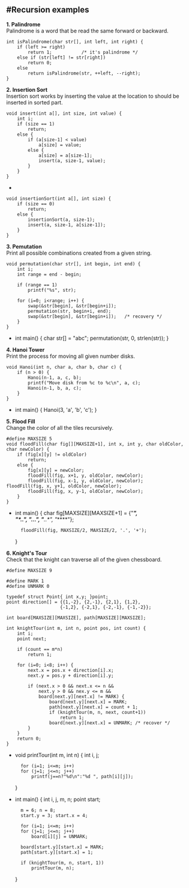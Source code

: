 #Recursion examples
-
**1. Palindrome**  
Palindrome is a word that be read the same forward or backward.
	
	int isPalindrome(char str[], int left, int right) {
		if (left >= right) 
			return 1;			/* it's palindrome */
		else if (str[left] != str[right])
			return 0;
		else 
			return isPalindrome(str, ++left, --right);
	}

**2. Insertion Sort**  
Insertion sort works by inserting the value at the location to should be inserted in sorted part.

	void insert(int a[], int size, int value) {
		int i;
		if (size == 1)
			return;
		else {
			if (a[size-1] < value) 
				a[size] = value;
			else {
				a[size] = a[size-1];
				insert(a, size-1, value);
			}
		}
	}
-

	void insertionSort(int a[], int size) {
		if (size == 0) 
			return;
		else {
			insertionSort(a, size-1);
			insert(a, size-1, a[size-1]);
		}
	}
		
**3. Pemutation**  
Print all possible combinations created from a given string.

	void permutation(char str[], int begin, int end) {
		int i;
		int range = end - begin;
		
		if (range == 1)
			printf("%s", str);
		
		for (i=0; i<range; i++) {
			swap(&str[begin], &str[begin+i]);
			permutation(str, begin+i, end);
			swap(&str[begin], &str[begin+i]);	/* recovery */
		}
	}
-
	int main() {
		char str[] = "abc";
		permutation(str, 0, strlen(str));
	}

**4. Hanoi Tower**  
Print the process for moving all given number disks.

	void Hanoi(int n, char a, char b, char c) {
		if (n > 0) {
			Hanoi(n-1, a, c, b);
			printf("Move disk from %c to %c\n", a, c);
			Hanoi(n-1, b, a, c);
		}
	}
-
	int main() {
		Hanoi(3, 'a', 'b', 'c');
	}
	
**5. Flood Fill**  
Change the color of all the tiles recursively.

	#define MAXSIZE 5
	void floodFill(char fig[][MAXSIZE+1], int x, int y, char oldColor, char newColor) {
		if (fig[x][y] != oldColor)
			return;
		else {
			fig[x][y] = newColor;
			floodFill(fig, x+1, y, oldColor, newColor);
			floodFill(fig, x-1, y, oldColor, newColor);			floodFill(fig, x, y+1, oldColor, newColor);
			floodFill(fig, x, y-1, oldColor, newColor);
		}
	}
-
	int main() {
		char fig[MAXSIZE][MAXSIZE+1] = {"*****",  
		 "*..**", "*...*", "**..*", "*****"};
		 
		floodFill(fig, MAXSIZE/2, MAXSIZE/2, '.', '+');
	}
	
**6. Knight's Tour**  
Check that the knight can traverse all of the given chessboard.

	#define MAXSIZE 9
	
	#define MARK 1
	#define UNMARK 0
	
	typedef struct Point{ int x,y; }point;
	point direction[] = {{1,-2}, {2,-1}, {2,1}, {1,2},  
						{-1,2}, {-2,1}, {-2,-1}, {-1,-2}};
	
	int board[MAXSIZE][MAXSIZE], path[MAXSIZE][MAXSIZE];
	
	int knightTour(int m, int n, point pos, int count) {
		int i;
		point next;
		
		if (count == m*n)
			return 1;
			
		for (i=0; i<8; i++) {
			next.x = pos.x + direction[i].x;
			next.y = pos.y + direction[i].y;
			
			if (next.x > 0 && next.x <= n &&
				next.y > 0 && nex.y <= m &&
				board[next.y][next.x] != MARK) {
					board[next.y][next.x] = MARK;
					path[next.y][next.x] = count + 1;
					if (knightTour(m, n, next, count+1))
						return 1;
					board[next.y][next.x] = UNMARK;	/* recover */
			}
		}
		return 0;
	}	
-
	void printTour(int m, int n) {
		int i, j;
		
		for (i=1; i<=m; i++) 
		for (j=1; j<=n; j++)
			printf(j==n?"%d\n":"%d ", path[i][j]);
	}
-
	 int main() {
	 	int i, j, m, n;
	 	point start;
	 	
	 	m = 6; n = 8;
	 	start.y = 3; start.x = 4;
	 	
	 	for (i=1; i<=m; i++)
	 	for (j=1; j<=n; j++)
	 		board[i][j] = UNMARK;
	 		
	 	board[start.y][start.x] = MARK;
	 	path[start.y][start.x] = 1;
	 	
	 	if (knightTour(m, n, start, 1))
	 		printTour(m, n);
	 }						